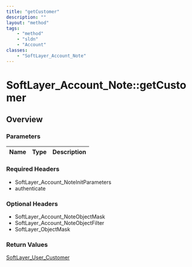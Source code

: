```yaml
---
title: "getCustomer"
description: ""
layout: "method"
tags:
    - "method"
    - "sldn"
    - "Account"
classes:
    - "SoftLayer_Account_Note"
---
```

# SoftLayer_Account_Note::getCustomer
## Overview 


### Parameters 
|Name | Type | Description |
| --- | --- | --- |


### Required Headers
* SoftLayer_Account_NoteInitParameters
* authenticate

### Optional Headers
* SoftLayer_Account_NoteObjectMask
* SoftLayer_Account_NoteObjectFilter
* SoftLayer_ObjectMask

### Return Values
<a href='/reference/datatypes/SoftLayer_User_Customer'>SoftLayer_User_Customer </a>
